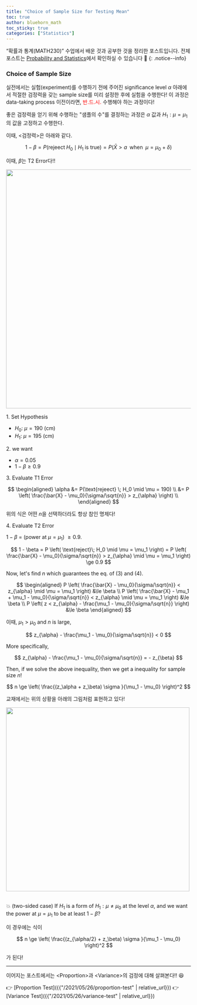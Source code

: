 ```yaml
---
title: "Choice of Sample Size for Testing Mean"
toc: true
author: bluehorn_math
toc_sticky: true
categories: ["Statistics"]
---
```


“확률과 통계(MATH230)” 수업에서 배운 것과 공부한 것을 정리한 포스트입니다. 전체 포스트는 [Probability and Statistics](/categories/probability-and-statistics)에서 확인하실 수 있습니다 🎲
{: .notice--info}

### Choice of Sample Size

실전에서는 실험(experiment)를 수행하기 전에 주어진 significance level $\alpha$ 아래에서 적절한 검정력을 갖는 sample size를 미리 설정한 후에 실험을 수행한다! 이 과정은 data-taking process 이전이라면, <span style="color:red">반.드.시.</span> 수행해야 하는 과정이다!

좋은 검정력을 얻기 위해 수행하는 "샘플의 수"를 결정하는 과정은 $\alpha$ 값과 $H_1: \mu = \mu_1$의 값을 고정하고 수행한다.

이때, \<검정력\>은 아래와 같다.

$$
1 - \beta = P(\text{rejeect} \; H_0 \mid H_1 \; \text{is true})= P(\bar{X} > a \;\; \text{when} \;\; \mu = \mu_0 + \delta)
$$

이때, $\beta$는 T2 Error다!!

<div class="img-wrapper">
<img src= "{{"/images/mathematics/probability-and-statistics/choice-of-sample-size-1.png" | relative_url }}" width=650>
</div>

<div class="proof" markdown="1">

1\. Set Hypothesis

- $H_0$: $\mu=190$ (cm)
- $H_1$: $\mu=195$ (cm)

<div class="light-margin"></div>

2\. we want

- $\alpha = 0.05$
- $1 - \beta \ge 0.9$

<div class="light-margin"></div>

3\. Evaluate T1 Error

$$
\begin{aligned}
\alpha &= P(\text{rejeect} \; H_0 \mid \mu = 190) \\
&= P \left( \frac{\bar{X} - \mu_0}{\sigma/\sqrt{n}} > z_{\alpha} \right) \\
\end{aligned}
$$

위의 식은 어떤 $n$을 선택하더라도 항상 참인 명제다!

<div class="light-margin"></div>

4\. Evaluate T2 Error

$1 - \beta$ = (power at $\mu = \mu_1$) $\ge 0.9$.

$$
1 - \beta = P \left( \text{reject}\; H_0 \mid \mu = \mu_1 \right)
= P \left( \frac{\bar{X} - \mu_0}{\sigma/\sqrt{n}} > z_{\alpha} \mid \mu = \mu_1 \right) \ge 0.9
$$

Now, let's find $n$ which guarantees the eq. of (3) and (4).

$$
\begin{aligned}
P \left( \frac{\bar{X} - \mu_0}{\sigma/\sqrt{n}} < z_{\alpha} \mid \mu = \mu_1 \right)
&\le \beta \\
P \left( \frac{\bar{X} - \mu_1 + \mu_1 - \mu_0}{\sigma/\sqrt{n}} < z_{\alpha} \mid \mu = \mu_1 \right)
&\le \beta \\
P \left( z < z_{\alpha} - \frac{\mu_1 - \mu_0}{\sigma/\sqrt{n}} \right)
&\le \beta
\end{aligned}
$$

이때, $\mu_1 > \mu_0$ and $n$ is large,

$$
z_{\alpha} - \frac{\mu_1 - \mu_0}{\sigma/\sqrt{n}} < 0
$$

More specifically,

$$
z_{\alpha} - \frac{\mu_1 - \mu_0}{\sigma/\sqrt{n}} = - z_{\beta}
$$

Then, if we solve the above inequality, then we get a inequality for sample size $n$!

$$
n \ge \left( \frac{(z_\alpha + z_\beta) \sigma }{\mu_1 - \mu_0} \right)^2
$$

</div>

교재에서는 위의 상황을 아래의 그림처럼 표현하고 있다!

<div class="img-wrapper">
<img src= "{{"/images/mathematics/probability-and-statistics/choice-of-sample-size-2.png" | relative_url }}" width=500>
</div>

<br/>

💥 (two-sided case) If $H_1$ is a form of $H_1: \mu \ne \mu_0$ at the level $\alpha$, and we want the power at $\mu = \mu_1$ to be at least $1 - \beta$?

이 경우에는 식이

$$
n \ge \left( \frac{(z_{\alpha/2} + z_\beta) \sigma }{\mu_1 - \mu_0} \right)^2
$$

가 된다!

<hr/>

이어지는 포스트에서는 \<Proportion\>과 \<Variance\>의 검정에 대해 살펴본다!! 😆

👉 [Proportion Test]({{"/2021/05/26/proportion-test" | relative_url}})
👉 [Variance Test]({{"/2021/05/26/variance-test" | relative_url}})